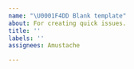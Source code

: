 ```yaml
---
name: "\U0001F4DD Blank template"
about: For creating quick issues.
title: ''
labels: ''
assignees: Amustache

---
```



